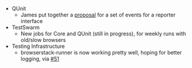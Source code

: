 * QUnit
  * James put together a [proposal](https://gist.github.com/JamesMGreene/9786246) for a set of events for a reporter interface
* TestSwarm
  * New jobs for Core and QUnit (still in progress), for weekly runs with old/slow browsers
* Testing Infrastructure
  * browserstack-runner is now working pretty well, hoping for better logging, via [#51](https://github.com/browserstack/browserstack-runner/issues/51)

